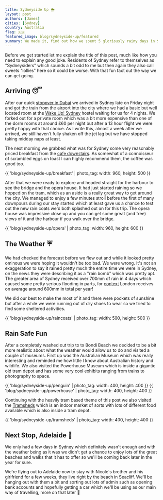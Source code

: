 ```yaml
---
title: Sydneyside Up 🌦
layout: post
authors: [James]
cities: [Sydney]
country: Australia
flag: 🇦🇺
featured_image: blog/sydneyside-up/featured
summary: We made it, find out how we spent 5 gloriously rainy days in Sydney.
---
```


Before we get started let me explain the title of this post, much like how you need to explain any good joke. Residents of Sydney refer to themselves as "Sydneysiders" which sounds a bit odd to me but then again they also call sweets "lollies" here so it could be worse. With that fun fact out the way we can get going.

## Arriving 😴

After our quick [stopover in Dubai](/blog/laters-london-hi-dubai) we arrived in Sydney late on Friday night and got the train from the airport into the city where we had a basic but well located room at the [Wake Up! Sydney](https://wakeup.com.au/sydney/) hostel waiting for us for 4 nights. We forked out for a private room which was a bit more expensive  than one of the dorm rooms at around £60 per night but after a 13 hour flight we were pretty happy with that choice. As I write this, almost a week after we arrived, we still haven't fully shaken off the jet lag but we have stopped taking midday naps at least.

The next morning we grabbed what was for Sydney some very reasonably priced breakfast from the [cafe downstairs](https://royscafe.com.au). As somewhat of a connoisseur of scrambled eggs on toast I can highly recommend them, the coffee was good too.

{{ 'blog/sydneyside-up/breakfast' | photo_tag: width: 960, height: 500 }}

After that we were ready to explore and headed straight for the harbour to see the bridge and the opera house. It had just started raining so we hopped on the tram, which as an aside is a really great way to get around the city. We managed to enjoy a few minutes stroll before the first of many downpours during our stay started which at least gave us a chance to test out the new rain coats we'd both splashed out on for this trip. The opera house was impressive close up and you can get some great (and free) views of it and the harbour if you walk over the bridge.

{{ 'blog/sydneyside-up/opera' | photo_tag: width: 960, height: 600 }}

## The Weather ☔️

We had checked the forecast before we flew out and while it looked pretty ominous we were hoping it wouldn't be too bad. We were wrong. It's not an exaggeration to say it rained pretty much the entire time we were in Sydney, on the news they were describing it as a "rain bomb" which was pretty apt. The greater area of Sydney received over 700mm of rain in 4 days which caused some pretty serious flooding in parts, for [context](https://pbs.twimg.com/media/FW2lMwKXwAEcjQ-?format=jpg) London receives on average around 600mm in total per year!

We did our best to make the most of it and there were pockets of sunshine but after a while we were running out of dry shoes to wear so we tried to find some sheltered activities.

{{ 'blog/sydneyside-up/raincoats' | photo_tag: width: 500, height: 500 }}

## Rain Safe Fun

After a completely washed out trip to to Bondi Beach we decided to be a bit more realistic about what the weather would allow us to do and visited a couple of museums. First up was the Australian Museum which was really interesting and reminded me how little I know about Australian history and wildlife. We also visited the Powerhouse Museum which is inside a gigantic old tram depot and has some very cool exhibits ranging from trains to photography to space.

{{ 'blog/sydneyside-up/penguin' | photo_tag: width: 400, height: 400 }}
{{ 'blog/sydneyside-up/powerhouse' | photo_tag: width: 400, height: 400 }}

Continuing with the heavily tram based theme of this post we also visited the [Tramsheds](https://tramshedssydney.com.au) which is an indoor market of sorts with lots of different food available which is also inside a tram depot.

{{ 'blog/sydneyside-up/tramsheds' | photo_tag: width: 400, height: 400 }}

## Next Stop, Adelaide 🛫

We only had a few days in Sydney which definitely wasn't enough and with the weather being as it was we didn't get a chance to enjoy lots of the great beaches and walks that it has to offer so we'll be coming back later in the year for sure.

We're flying out to Adelaide now to stay with Nicole's brother and his girlfriend for a few weeks, they live right by the beach in Seacliff. We'll be hanging out with them a bit and sorting out lots of admin such as opening bank accounts and hopefully getting a car which we'll be using as our main way of travelling, more on that later 👀

